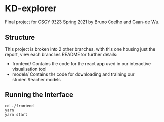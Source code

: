 # KD-explorer
Final project for CSGY 9223 Spring 2021 by Bruno Coelho and Guan-de Wu.

## Structure
This project is broken into 2 other branches, with this one housing just the report, view each branches README for further details:
- frontend/ Contains the code for the react app used in our interactive visualization tool
- models/ Contains the code for downloading and training our student/teacher models

## Running the Interface
```shell
cd ./frontend
yarn
yarn start
```